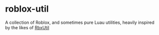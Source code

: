 # roblox-util

A collection of Roblox, and sometimes pure Luau utilities, heavily inspired by the likes of [RbxUtil](https://github.com/Sleitnick/RbxUtil)
